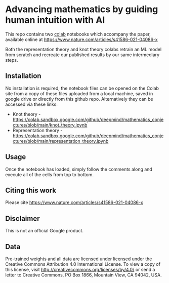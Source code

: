# Advancing mathematics by guiding human intuition with AI

This repo contains two [colab](https://research.google.com/colaboratory/)
notebooks which accompany the paper, available online at https://www.nature.com/articles/s41586-021-04086-x

Both the representation theory and knot theory colabs retrain an ML model from
scratch and recreate our published results by our same intermediary steps.

## Installation

No installation is required; the notebook files can be opened on the Colab site
from a copy of these files uploaded from a local machine, saved in google drive
or directly from this github repo. Alternatively they can be accessed via these links:

* Knot theory - https://colab.sandbox.google.com/github/deepmind/mathematics_conjectures/blob/main/knot_theory.ipynb
* Representation theory - https://colab.sandbox.google.com/github/deepmind/mathematics_conjectures/blob/main/representation_theory.ipynb

## Usage

Once the notebook has loaded, simply follow the comments along and execute all
of the cells from top to bottom.

## Citing this work

Please cite https://www.nature.com/articles/s41586-021-04086-x

## Disclaimer

This is not an official Google product.

## Data 

Pre-trained weights and all data are licensed under licensed under the Creative
Commons Attribution 4.0 International License. To view a copy of this license,
visit http://creativecommons.org/licenses/by/4.0/ or send a letter to
Creative Commons, PO Box 1866, Mountain View, CA 94042, USA.
